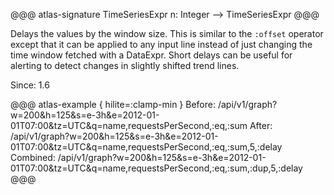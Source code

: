 @@@ atlas-signature
TimeSeriesExpr
n: Integer
-->
TimeSeriesExpr
@@@

Delays the values by the window size. This is similar to the `:offset` operator
except that it can be applied to any input line instead of just changing the time
window fetched with a DataExpr. Short delays can be useful for alerting to detect
changes in slightly shifted trend lines.

Since: 1.6

@@@ atlas-example { hilite=:clamp-min }
Before: /api/v1/graph?w=200&h=125&s=e-3h&e=2012-01-01T07:00&tz=UTC&q=name,requestsPerSecond,:eq,:sum
After: /api/v1/graph?w=200&h=125&s=e-3h&e=2012-01-01T07:00&tz=UTC&q=name,requestsPerSecond,:eq,:sum,5,:delay
Combined: /api/v1/graph?w=200&h=125&s=e-3h&e=2012-01-01T07:00&tz=UTC&q=name,requestsPerSecond,:eq,:sum,:dup,5,:delay
@@@